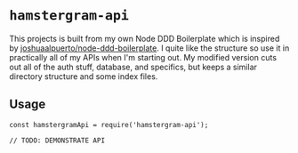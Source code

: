 # `hamstergram-api`

This projects is built from my own Node DDD Boilerplate which is inspired by [joshuaalpuerto/node-ddd-boilerplate](https://github.com/joshuaalpuerto/node-ddd-boilerplate).
I quite like the structure so use it in practically all of my APIs when I'm starting out.
My modified version cuts out all of the auth stuff, database, and specifics, but keeps a similar directory structure and some index files.

## Usage

```
const hamstergramApi = require('hamstergram-api');

// TODO: DEMONSTRATE API
```
